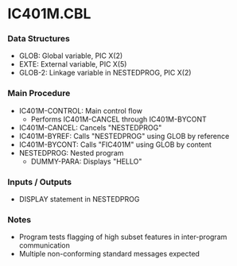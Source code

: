# IC401M.CBL

### Data Structures
- GLOB: Global variable, PIC X(2)
- EXTE: External variable, PIC X(5)
- GLOB-2: Linkage variable in NESTEDPROG, PIC X(2)

### Main Procedure
- IC401M-CONTROL: Main control flow
  - Performs IC401M-CANCEL through IC401M-BYCONT
- IC401M-CANCEL: Cancels "NESTEDPROG"
- IC401M-BYREF: Calls "NESTEDPROG" using GLOB by reference
- IC401M-BYCONT: Calls "FIC401M" using GLOB by content
- NESTEDPROG: Nested program
  - DUMMY-PARA: Displays "HELLO"

### Inputs / Outputs
- DISPLAY statement in NESTEDPROG

### Notes
- Program tests flagging of high subset features in inter-program communication
- Multiple non-conforming standard messages expected